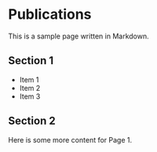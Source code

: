 # Publications

This is a sample page written in Markdown.

## Section 1

- Item 1
- Item 2
- Item 3

## Section 2

Here is some more content for Page 1.
